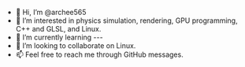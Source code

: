 - 👋 Hi, I’m @archee565
- 👀 I’m interested in physics simulation, rendering, GPU programming, C++ and GLSL, and Linux.
- 🌱 I’m currently learning ---
- 💞️ I’m looking to collaborate on Linux.
- 📫 Feel free to reach me through GitHub messages.

<!---
archee565/archee565 is a ✨ special ✨ repository because its `README.md` (this file) appears on your GitHub profile.
You can click the Preview link to take a look at your changes.
--->
